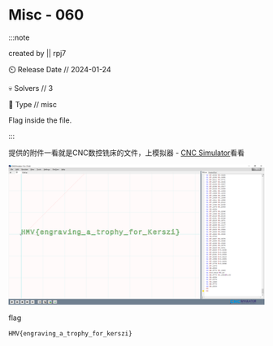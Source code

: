 # Misc - 060

:::note

created by || rpj7

⏲️ Release Date // 2024-01-24

💀 Solvers // 3

🧩 Type // misc

Flag inside the file.

:::

提供的附件一看就是CNC数控铣床的文件，上模拟器 - [CNC Simulator](https://cncsimulator.com)看看

![img](img/image_20240236-193610.png)

flag

```plaintext
HMV{engraving_a_trophy_for_kerszi}
```
